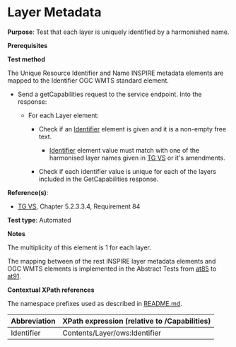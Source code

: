 # Layer Metadata

**Purpose**: Test that each layer is uniquely identified by a harmonished name.

**Prerequisites**

**Test method**

The Unique Resource Identifier and Name INSPIRE metadata elements are mapped to the Identifier OGC WMTS standard element.

* Send a getCapabilities request to the service endpoint. Into the response:

  * For each Layer element:

    * Check if an [Identifier](#identifier) element is given and it is a non-empty free text.

      * [Identifier](#identifier) element value must match with one of the harmonised layer names given in [TG VS](./README.md#ref_TG_VS) or it's amendments.

    * Check if each identifier value is unique for each of the layers included in the GetCapabilities response.

**Reference(s)**:
* [TG VS](./README.md#ref_TG_VS), Chapter 5.2.3.3.4, Requirement 84

**Test type**: Automated

**Notes**

The multiplicity of this element is 1 for each layer.

The mapping between of the rest INSPIRE layer metadata elements and OGC WMTS elements is implemented in the Abstract Tests from [at85](./at85-getcapabilities-layer-title.md) to [at91](./at91-getcapabilities-layer-legend-url.md).

**Contextual XPath references**

The namespace prefixes used as described in [README.md](./README.md#namespaces).

Abbreviation                                               |  XPath expression (relative to /Capabilities)
---------------------------------------------------------- | -------------------------------------------------------------------------
Identifier <a name="identifier"></a> | Contents/Layer/ows:Identifier